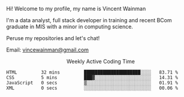 Hi! Welcome to my profile, my name is Vincent Wainman

I'm a data analyst, full stack developer in training and recent BCom graduate in MIS with a minor in computing science. 

Peruse my repositories and let's chat!

Email: vincewainman@gmail.com

<p align="center"> Weekly Active Coding Time </p>
<!--START_SECTION:waka-->

```text
HTML         32 mins         █████████████████████░░░░   83.71 %
CSS          5 mins          ███▓░░░░░░░░░░░░░░░░░░░░░   14.31 %
JavaScript   0 secs          ▒░░░░░░░░░░░░░░░░░░░░░░░░   01.91 %
XML          0 secs          ░░░░░░░░░░░░░░░░░░░░░░░░░   00.06 %
```

<!--END_SECTION:waka-->
